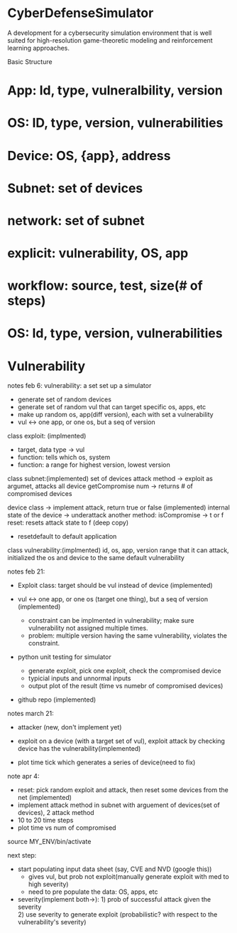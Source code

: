 # CyberDefenseSimulator

A development for a cybersecurity simulation environment that is well suited for high-resolution game-theoretic modeling and reinforcement learning approaches.


Basic Structure
# App: Id, type, vulneralbility, version
# OS: ID, type, version, vulnerabilities
# Device: OS, {app}, address
# Subnet: set of devices
# network: set of subnet
# explicit: vulnerability, OS, app
# workflow: source, test, size(# of steps)
# OS: Id, type, version, vulnerabilities
# Vulnerability

notes feb 6:
vulnerability: a set
set up a simulator
- generate set of random devices
- generate set of random vul that can target specific os, apps, etc
- make up random os, app(diff version), each with set a vulnerability 
- vul <-> one app, or one os, but a seq of version

class exploit: (implmented)
- target, data type -> vul
- function: tells which os, system
- function: a range for highest version, lowest version

class subnet:(implemented)
set of devices
attack method -> exploit as argumet, attacks all device
getCompromise num -> returns # of compromised devices

device class -> implement attack, return true or false (implemented)
internal state of the device -> underattack
another method: isCompromise -> t or f
reset: resets attack state to f (deep copy)
-  resetdefault to default application

class vulnerability:(implmented)
id, os, app, version range that it can attack,
initialized the os and device to the same default vulnerability


notes feb 21:
- Exploit class: target should be vul instead of device (implemented)
- vul <-> one app, or one os (target one thing), but a seq of version (implemented)
    - constraint can be implmented in vulnerability; make sure vulnerability not assigned multiple times.
    - problem: multiple version having the same vulnerability, violates the constraint.

- python unit testing for simulator
    - generate exploit, pick one exploit, check the compromised device
    - typicial inputs and unnormal inputs
    - output plot of the result (time vs numebr of compromised devices)

- github repo (implemented)


notes march 21:
- attacker (new, don't implement yet)

- exploit on a device (with a target set of vul), exploit attack by checking device has the vulnerability(implemented)
- plot time tick which generates a series of device(need to fix)


note apr 4:
- reset: pick random exploit and attack, then reset some devices from the net (implemented)
- implement attack method in subnet with arguement of devices(set of devices), 2 attack method
- 10 to 20 time steps 
- plot time vs num of compromised

 source MY_ENV/bin/activate

next step:
- start populating input data sheet (say, CVE and NVD (google this))
    - gives vul, but prob not exploit(manually generate exploit with med to high severity)
    - need to pre populate the data: OS, apps, etc
- severity(implement both->): 1) prob of successful attack given the severity  
            2) use severity to generate exploit (probabilistic? with respect to the vulnerability's severity)

